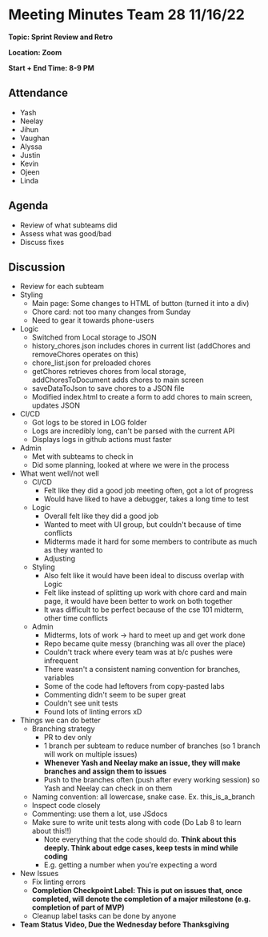 # Meeting Minutes Team 28 11/16/22

**Topic: Sprint Review and Retro**

**Location: Zoom**

**Start + End Time: 8-9 PM**

## Attendance
- Yash
- Neelay
- Jihun
- Vaughan
- Alyssa
- Justin
- Kevin
- Ojeen
- Linda

## Agenda

- Review of what subteams did
- Assess what was good/bad
- Discuss fixes

## Discussion

- Review for each subteam
- Styling
  - Main page: Some changes to HTML of button (turned it into a div)
  - Chore card: not too many changes from Sunday
  - Need to gear it towards phone-users
- Logic
  - Switched from Local storage to JSON
  - history_chores.json includes chores in current list (addChores and removeChores operates on this)
  - chore_list.json for preloaded chores
  - getChores retrieves chores from local storage, addChoresToDocument adds chores to main screen
  - saveDataToJson to save chores to a JSON file
  - Modified index.html to create a form to add chores to main screen, updates JSON
- CI/CD
  - Got logs to be stored in LOG folder
  - Logs are incredibly long, can't be parsed with the current API
  - Displays logs in github actions must faster
- Admin
  - Met with subteams to check in
  - Did some planning, looked at where we were in the process
- What went well/not well
  - CI/CD
    - Felt like they did a good job meeting often, got a lot of progress
    - Would have liked to have a debugger, takes a long time to test
  - Logic
    - Overall felt like they did a good job
    - Wanted to meet with UI group, but couldn't because of time conflicts
    - Midterms made it hard for some members to contribute as much as they wanted to
    - Adjusting 
  - Styling
    - Also felt like it would have been ideal to discuss overlap with Logic
    - Felt like instead of splitting up work with chore card and main page, it would have been better to work on both together
    - It was difficult to be perfect because of the cse 101 midterm, other time conflicts
  - Admin
    - Midterms, lots of work -> hard to meet up and get work done
    - Repo became quite messy (branching was all over the place)
    - Couldn't track where every team was at b/c pushes were infrequent
    - There wasn't a consistent naming convention for branches, variables
    - Some of the code had leftovers from copy-pasted labs
    - Commenting didn't seem to be super great
    - Couldn't see unit tests
    - Found lots of linting errors xD
- Things we can do better
  - Branching strategy
    - PR to dev only
    - 1 branch per subteam to reduce number of branches (so 1 branch will work on multiple issues)
    - **Whenever Yash and Neelay make an issue, they will make branches and assign them to issues**
    - Push to the branches often (push after every working session) so Yash and Neelay can check in on them
  - Naming convention: all lowercase, snake case. Ex. this_is_a_branch
  - Inspect code closely
  - Commenting: use them a lot, use JSdocs
  - Make sure to write unit tests along with code (Do Lab 8 to learn about this!!)
    - Note everything that the code should do. **Think about this deeply. Think about edge cases, keep tests in mind while coding**
    - E.g. getting a number when you're expecting a word
- New Issues
  - Fix linting errors
  - **Completion Checkpoint Label: This is put on issues that, once completed, will denote the completion of a major milestone (e.g. completion of part of MVP)**
  - Cleanup label tasks can be done by anyone
- **Team Status Video, Due the Wednesday before Thanksgiving**
